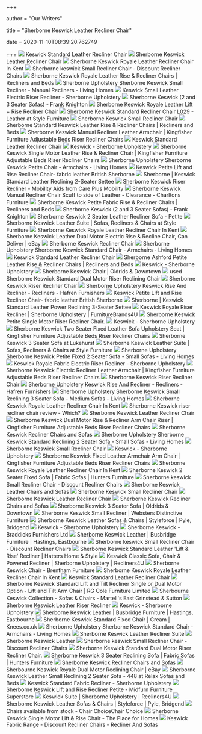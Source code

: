 +++
        
author = "Our Writers"
        
title = "Sherborne Keswick Leather Recliner Chair"
        
date = 2020-11-10T08:39:20.762749
        
+++
[ ![](https://ais.gdbimage.co.uk/GDB/ImageBank/_LowRes/Large/L_13006_sherborne_029_keswick_front_cover.jpg)](https://ais.gdbimage.co.uk/GDB/ImageBank/_LowRes/Large/L_13006_sherborne_029_keswick_front_cover.jpg) Keswick Standard Leather Recliner Chair
[ ![](https://ais.gdbimage.co.uk/GDB/ImageBank/_LowRes/Large/L_9200_029_keswick_front_cover_l.jpg)](https://ais.gdbimage.co.uk/GDB/ImageBank/_LowRes/Large/L_9200_029_keswick_front_cover_l.jpg) Sherborne Keswick Leather Recliner Chair
[ ![](https://www.lukehurst.co.uk/images/products/large/299.jpg)](https://www.lukehurst.co.uk/images/products/large/299.jpg) Sherborne Keswick Royale Leather Recliner Chair In Kent
[ ![](https://www.discountreclinerchairs.co.uk/storage/images/image?remote=https%3A%2F%2Fwww.discountreclinerchairs.co.uk%2FWebRoot%2FepagesUK%2FShops%2Fdiscountreclinerchairs%2F5D1B%2F44C2%2FF9EF%2FCD18%2F274F%2F0A0C%2F0595%2F07B4%2FSherborne-Keswick-Small-Recliner-Chair.jpg&shop=discountreclinerchairs&width=600&height=2560)](https://www.discountreclinerchairs.co.uk/storage/images/image?remote=https%3A%2F%2Fwww.discountreclinerchairs.co.uk%2FWebRoot%2FepagesUK%2FShops%2Fdiscountreclinerchairs%2F5D1B%2F44C2%2FF9EF%2FCD18%2F274F%2F0A0C%2F0595%2F07B4%2FSherborne-Keswick-Small-Recliner-Chair.jpg&shop=discountreclinerchairs&width=600&height=2560) Sherborne keswick Small Recliner Chair - Discount Recliner Chairs
[ ![](https://reclinersandbeds.co.uk/wp-content/uploads/2018/04/1301_KES_L_1.jpg)](https://reclinersandbeds.co.uk/wp-content/uploads/2018/04/1301_KES_L_1.jpg) Sherborne Keswick Royale Leather Rise & Recliner Chairs | Recliners and Beds
[ ![](https://www.livinghomes.co.uk/images/products/standard/25524.jpg)](https://www.livinghomes.co.uk/images/products/standard/25524.jpg) Sherborne Upholstery Sherborne Keswick Small Recliner - Manual Recliners -  Living Homes
[ ![](https://www.sherborneupholstery.co.uk/wp-content/uploads/2018/07/1212_Nevada_Small_Riser_Queen_Toast_L-357x500.jpg)](https://www.sherborneupholstery.co.uk/wp-content/uploads/2018/07/1212_Nevada_Small_Riser_Queen_Toast_L-357x500.jpg) Keswick Small Leather Electric Riser Recliner - Sherborne Upholstery
[ ![](https://www.frankknighton.co.uk/files/img_cache/1806/1_540_866_1495890267_2.jpg?1495890273)](https://www.frankknighton.co.uk/files/img_cache/1806/1_540_866_1495890267_2.jpg?1495890273) Sherborne Keswick (2 and 3 Seater Sofas) - Frank Knighton
[ ![](https://ais.gdbimage.co.uk/GDB/ImageBank/_LowRes/Large/L_23774_sherb_small_keswick_lift-rise_recliner_pg41.jpg)](https://ais.gdbimage.co.uk/GDB/ImageBank/_LowRes/Large/L_23774_sherb_small_keswick_lift-rise_recliner_pg41.jpg) Sherborne Keswick Royale Leather Lift + Rise Recliner Chair
[ ![](https://www.stylefurniture.co.uk/images/shop/more/750x629_keswickleatherstandardch.jpg)](https://www.stylefurniture.co.uk/images/shop/more/750x629_keswickleatherstandardch.jpg) Sherborne Keswick Standard Recliner Chair L029 - Leather at Style Furniture
[ ![](https://ais.gdbimage.co.uk/GDB/ImageBank/_LowRes/Large/L_23773_sherb_small_keswick_recliner_pg9.jpg)](https://ais.gdbimage.co.uk/GDB/ImageBank/_LowRes/Large/L_23773_sherb_small_keswick_recliner_pg9.jpg) Sherborne Keswick Small Recliner Chair
[ ![](https://reclinersandbeds.co.uk/wp-content/uploads/2018/04/1291-2_KES_L_1.jpg)](https://reclinersandbeds.co.uk/wp-content/uploads/2018/04/1291-2_KES_L_1.jpg) Sherborne Standard Keswick Leather Rise & Recliner Chairs | Recliners and  Beds
[ ![](https://isteam.wsimg.com/ip/b16388a6-e9d4-11e5-bc5b-14feb5d9f2e6/ols/18430_original/:/rs=w:600,h:600)](https://isteam.wsimg.com/ip/b16388a6-e9d4-11e5-bc5b-14feb5d9f2e6/ols/18430_original/:/rs=w:600,h:600) Sherborne Keswick Manual Recliner Leather Armchair | Kingfisher Furniture  Adjustable Beds Riser Recliner Chairs
[ ![](https://ais.gdbimage.co.uk/GDB/ImageBank/_LowRes/Large/L_14323$_1Keswick_Lift_Rise_Recliners_pg16.jpg)](https://ais.gdbimage.co.uk/GDB/ImageBank/_LowRes/Large/L_14323$_1Keswick_Lift_Rise_Recliners_pg16.jpg) Keswick Standard Leather Recliner Chair
[ ![](https://www.sherborneupholstery.co.uk/wp-content/uploads/2016/07/small-keswick-recliner-chair.jpg)](https://www.sherborneupholstery.co.uk/wp-content/uploads/2016/07/small-keswick-recliner-chair.jpg) Keswick - Sherborne Upholstery
[ ![](https://isteam.wsimg.com/ip/b16388a6-e9d4-11e5-bc5b-14feb5d9f2e6/ols/17147_original/:/rs=w:600,h:600)](https://isteam.wsimg.com/ip/b16388a6-e9d4-11e5-bc5b-14feb5d9f2e6/ols/17147_original/:/rs=w:600,h:600) Sherborne Keswick Single Motor Leather Rise & Recliner Chair | Kingfisher  Furniture Adjustable Beds Riser Recliner Chairs
[ ![](https://www.livinghomes.co.uk/images/products/standard/25519b.jpg)](https://www.livinghomes.co.uk/images/products/standard/25519b.jpg) Sherborne Upholstery Sherborne Keswick Petite Chair - Armchairs - Living  Homes
[ ![](http://donaldsonsfurnishers.co.uk/wp-content/uploads/2017/06/KeswickLRise.jpg)](http://donaldsonsfurnishers.co.uk/wp-content/uploads/2017/06/KeswickLRise.jpg) Keswick Petite Lift and Rise Recliner Chair- fabric leather British  Sherborne
[ ![](https://johndoe.co.uk/image/cache/catalog/101/Sherborne%20Keswick%20Standard%20Leather%20Reclining%202-Seater%20Settee-640x500.png)](https://johndoe.co.uk/image/cache/catalog/101/Sherborne%20Keswick%20Standard%20Leather%20Reclining%202-Seater%20Settee-640x500.png) Sherborne | Keswick Standard Leather Reclining 2-Seater Settee
[ ![](https://www.careplusmobility.co.uk/wp-content/uploads/2019/05/keswick-support-image-large-0-603x603.png)](https://www.careplusmobility.co.uk/wp-content/uploads/2019/05/keswick-support-image-large-0-603x603.png) Sherborne Keswick Riser Recliner - Mobility Aids from Care Plus Mobility
[ ![](https://www.charltonsfurnishers.co.uk/images/products/standard/2255.jpg)](https://www.charltonsfurnishers.co.uk/images/products/standard/2255.jpg) Sherborne Keswick Manual Recliner Chair Scuff to side of Leather -  Clearance - Charltons Furniture
[ ![](https://reclinersandbeds.co.uk/wp-content/uploads/2018/04/1271_KES_F_1.jpg)](https://reclinersandbeds.co.uk/wp-content/uploads/2018/04/1271_KES_F_1.jpg) Sherborne Keswick Petite Fabric Rise & Recliner Chairs | Recliners and Beds
[ ![](https://www.frankknighton.co.uk/files/img_cache/711/1_540_866_1490440620_KeswickPetiteFixedChairPetiteReclining2-SeaterSetteepg21F-min.jpg?1495739621)](https://www.frankknighton.co.uk/files/img_cache/711/1_540_866_1490440620_KeswickPetiteFixedChairPetiteReclining2-SeaterSetteepg21F-min.jpg?1495739621) Sherborne Keswick (2 and 3 Seater Sofas) - Frank Knighton
[ ![](https://www.discountreclinerchairs.co.uk/storage/images/image?remote=https%3A%2F%2Fwww.discountreclinerchairs.co.uk%2FWebRoot%2FepagesUK%2FShops%2Fdiscountreclinerchairs%2F5D5F%2FF72F%2F917A%2FF9D6%2FA052%2F0A0C%2F0595%2F8B7D%2FSherborne-Keswick-Petite-Fixed-Settee-750.jpg&shop=discountreclinerchairs&width=316&height=316)](https://www.discountreclinerchairs.co.uk/storage/images/image?remote=https%3A%2F%2Fwww.discountreclinerchairs.co.uk%2FWebRoot%2FepagesUK%2FShops%2Fdiscountreclinerchairs%2F5D5F%2FF72F%2F917A%2FF9D6%2FA052%2F0A0C%2F0595%2F8B7D%2FSherborne-Keswick-Petite-Fixed-Settee-750.jpg&shop=discountreclinerchairs&width=316&height=316) Sherborne Keswick 2 Seater Leather Recliner Sofa - Petite
[ ![](https://www.stylefurniture.co.uk/images/shop/more//1200x725_1483539409keswickleathersofassuite.jpg)](https://www.stylefurniture.co.uk/images/shop/more//1200x725_1483539409keswickleathersofassuite.jpg) Sherborne Keswick Leather Suite | Sofas, Recliners & Chairs at Style  Furniture
[ ![](https://www.lukehurst.co.uk/images/products/medium/1318.jpg)](https://www.lukehurst.co.uk/images/products/medium/1318.jpg) Sherborne Keswick Royale Leather Recliner Chair In Kent
[ ![](https://i.ebayimg.com/images/g/s3cAAOSwPA1ea3eA/s-l300.jpg)](https://i.ebayimg.com/images/g/s3cAAOSwPA1ea3eA/s-l300.jpg) Sherborne Keswick Leather Dual Motor Electric Rise & Recline Chair, Can  Deliver | eBay
[ ![](https://ais.gdbimage.co.uk/GDB/ImageBank/_LowRes/Large/L_23738_sherb_keswick_17.jpg)](https://ais.gdbimage.co.uk/GDB/ImageBank/_LowRes/Large/L_23738_sherb_keswick_17.jpg) Sherborne Keswick Recliner Chair
[ ![](http://www.livinghomes.co.uk//images/products/large/25521.jpg)](http://www.livinghomes.co.uk//images/products/large/25521.jpg) Sherborne Upholstery Sherborne Keswick Standard Chair - Armchairs - Living  Homes
[ ![](https://ais.gdbimage.co.uk/GDB/ImageBank/_LowRes/Large/L_14329$_4Std._Keswick_Recliner_pg14_(L).jpg)](https://ais.gdbimage.co.uk/GDB/ImageBank/_LowRes/Large/L_14329$_4Std._Keswick_Recliner_pg14_(L).jpg) Keswick Standard Leather Recliner Chair
[ ![](https://reclinersandbeds.co.uk/wp-content/uploads/2018/04/1711-2_ASH_L_1.jpg)](https://reclinersandbeds.co.uk/wp-content/uploads/2018/04/1711-2_ASH_L_1.jpg) Sherborne Ashford Petite Leather Rise & Recliner Chairs | Recliners and Beds
[ ![](https://www.sherborneupholstery.co.uk/wp-content/uploads/2016/06/329449_Keswick_Std.jpg)](https://www.sherborneupholstery.co.uk/wp-content/uploads/2016/06/329449_Keswick_Std.jpg) Keswick - Sherborne Upholstery
[ ![](https://www.oldrids.co.uk/images/products/standard/3460.jpg)](https://www.oldrids.co.uk/images/products/standard/3460.jpg) Sherborne Keswick Chair | Oldrids & Downtown
[ ![](https://www.ribblevalleyrecliners.co.uk/wp-content/uploads/lynton-tan-W.jpg)](https://www.ribblevalleyrecliners.co.uk/wp-content/uploads/lynton-tan-W.jpg) used Sherborne Keswick Standard Dual Motor Riser Reclining Chair
[ ![](https://lirp-cdn.multiscreensite.com/52c8662d/dms3rep/multi/opt/Sherborne-Keswick-4-Sizes-640w.jpg)](https://lirp-cdn.multiscreensite.com/52c8662d/dms3rep/multi/opt/Sherborne-Keswick-4-Sizes-640w.jpg) Sherborne Keswick Riser Recliner Chair
[ ![](https://www.hafrenfurnishers.co.uk/images/products/large/8262.jpg)](https://www.hafrenfurnishers.co.uk/images/products/large/8262.jpg) Sherborne Upholstery Keswick Rise And Recliner - Recliners - Hafren  Furnishers
[ ![](http://donaldsonsfurnishers.co.uk/wp-content/uploads/2017/06/Keswick-LR.jpg)](http://donaldsonsfurnishers.co.uk/wp-content/uploads/2017/06/Keswick-LR.jpg) Keswick Petite Lift and Rise Recliner Chair- fabric leather British  Sherborne
[ ![](https://johndoe.co.uk/image/cache/catalog/sherborne/Keswick/499_KES_ROOM_L-640x500.jpg)](https://johndoe.co.uk/image/cache/catalog/sherborne/Keswick/499_KES_ROOM_L-640x500.jpg) Sherborne | Keswick Standard Leather Power Reclining 3-Seater Settee
[ ![](https://www.furniturebrands4u.co.uk/image/cache/catalog/clearance/sherborne/1302-keswick-royale-texas-teak/keswick-royale-riser-recliner-750x750.jpg)](https://www.furniturebrands4u.co.uk/image/cache/catalog/clearance/sherborne/1302-keswick-royale-texas-teak/keswick-royale-riser-recliner-750x750.jpg) Keswick Royale Riser Recliner | Sherborne Upholstery | FurnitureBrands4U
[ ![](https://www.ribblevalleyrecliners.co.uk/wp-content/uploads/keswick-ravelllo-silver-W-500x687.jpg)](https://www.ribblevalleyrecliners.co.uk/wp-content/uploads/keswick-ravelllo-silver-W-500x687.jpg) Sherborne Keswick Petite Single Motor Riser Recliner Chair.
[ ![](https://www.sherborneupholstery.co.uk/wp-content/uploads/2016/07/498_Keswick_Small_Reclining_3-Seater_L.jpg)](https://www.sherborneupholstery.co.uk/wp-content/uploads/2016/07/498_Keswick_Small_Reclining_3-Seater_L.jpg) Keswick - Sherborne Upholstery
[ ![](https://isteam.wsimg.com/ip/b16388a6-e9d4-11e5-bc5b-14feb5d9f2e6/ols/17776_original/:/rs=w:600,h:600)](https://isteam.wsimg.com/ip/b16388a6-e9d4-11e5-bc5b-14feb5d9f2e6/ols/17776_original/:/rs=w:600,h:600) Sherborne Keswick Two Seater Fixed Leather Sofa Upholstery Seat |  Kingfisher Furniture Adjustable Beds Riser Recliner Chairs
[ ![](https://www.lukehurst.co.uk/images/products/large/1327.jpg)](https://www.lukehurst.co.uk/images/products/large/1327.jpg) Sherborne Keswick 3 Seater Sofa at Lukehurst
[ ![](https://www.stylefurniture.co.uk/images/shop/more//1200x432_1424185204keswickleatherliftriser.jpg)](https://www.stylefurniture.co.uk/images/shop/more//1200x432_1424185204keswickleatherliftriser.jpg) Sherborne Keswick Leather Suite | Sofas, Recliners & Chairs at Style  Furniture
[ ![](https://www.livinghomes.co.uk/images/products/standard/25514.jpg)](https://www.livinghomes.co.uk/images/products/standard/25514.jpg) Sherborne Upholstery Sherborne Keswick Petite Fixed 2 Seater Sofa - Small  Sofas - Living Homes
[ ![](https://www.sherborneupholstery.co.uk/wp-content/uploads/2018/02/1302_Keswick_Royal_Riser_F.jpg)](https://www.sherborneupholstery.co.uk/wp-content/uploads/2018/02/1302_Keswick_Royal_Riser_F.jpg) Keswick Royale Fabric Electric Riser Recliner - Sherborne Upholstery
[ ![](https://isteam.wsimg.com/ip/b16388a6-e9d4-11e5-bc5b-14feb5d9f2e6/ols/18422_original/:/rs=w:600,h:600)](https://isteam.wsimg.com/ip/b16388a6-e9d4-11e5-bc5b-14feb5d9f2e6/ols/18422_original/:/rs=w:600,h:600) Sherborne Keswick Electric Recliner Leather Armchair | Kingfisher Furniture  Adjustable Beds Riser Recliner Chairs
[ ![](https://lirp-cdn.multiscreensite.com/52c8662d/dms3rep/multi/opt/Sherborne-Keswick-Lifestyle-3-640w.jpg)](https://lirp-cdn.multiscreensite.com/52c8662d/dms3rep/multi/opt/Sherborne-Keswick-Lifestyle-3-640w.jpg) Sherborne Keswick Riser Recliner Chair
[ ![](https://www.hafrenfurnishers.co.uk/images/products/standard/8262b.jpg)](https://www.hafrenfurnishers.co.uk/images/products/standard/8262b.jpg) Sherborne Upholstery Keswick Rise And Recliner - Recliners - Hafren  Furnishers
[ ![](https://www.livinghomes.co.uk/images/products/standard/25512.jpg)](https://www.livinghomes.co.uk/images/products/standard/25512.jpg) Sherborne Upholstery Sherborne Keswick Small Reclining 3 Seater Sofa -  Medium Sofas - Living Homes
[ ![](https://www.lukehurst.co.uk/images/products/medium/3810b.jpg)](https://www.lukehurst.co.uk/images/products/medium/3810b.jpg) Sherborne Keswick Royale Leather Recliner Chair In Kent
[ ![](https://dam.which.co.uk/f82adf77-4ab0-4733-ae36-f130e52800a5.jpg)](https://dam.which.co.uk/f82adf77-4ab0-4733-ae36-f130e52800a5.jpg) Sherborne Keswick riser recliner chair review - Which?
[ ![](https://www.sturtons.co.uk/images/med/m_23108_sherborne_3str_leath_recl_sofa_keswick_17.jpg)](https://www.sturtons.co.uk/images/med/m_23108_sherborne_3str_leath_recl_sofa_keswick_17.jpg) Sherborne Keswick Leather Recliner Chair
[ ![](https://isteam.wsimg.com/ip/b16388a6-e9d4-11e5-bc5b-14feb5d9f2e6/ols/17123_original/:/rs=w:600,h:600)](https://isteam.wsimg.com/ip/b16388a6-e9d4-11e5-bc5b-14feb5d9f2e6/ols/17123_original/:/rs=w:600,h:600) Sherborne Keswick Dual Motor Rise & Recliner Arm Chair Riser | Kingfisher  Furniture Adjustable Beds Riser Recliner Chairs
[ ![](https://www.thereclinerstore.co.uk//a-bespoke-client-folders/the-recliner-store/bespoke-images/product/NEW-keswick-f-small-2-seater-fixed-sofa.png)](https://www.thereclinerstore.co.uk//a-bespoke-client-folders/the-recliner-store/bespoke-images/product/NEW-keswick-f-small-2-seater-fixed-sofa.png) Sherborne Keswick Recliner Chairs and Sofas
[ ![](https://www.livinghomes.co.uk/images/products/standard/25511.jpg)](https://www.livinghomes.co.uk/images/products/standard/25511.jpg) Sherborne Upholstery Sherborne Keswick Standard Reclining 2 Seater Sofa -  Small Sofas - Living Homes
[ ![](https://www.richardfmackay.co.uk/images/med/m_23736_sherb_keswick_petite_fixed_chair_petite_recl2-seater1.jpg)](https://www.richardfmackay.co.uk/images/med/m_23736_sherb_keswick_petite_fixed_chair_petite_recl2-seater1.jpg) Sherborne Keswick Small Recliner Chair
[ ![](https://www.sherborneupholstery.co.uk/wp-content/uploads/2017/07/keswick-corner2.jpg)](https://www.sherborneupholstery.co.uk/wp-content/uploads/2017/07/keswick-corner2.jpg) Keswick - Sherborne Upholstery
[ ![](https://isteam.wsimg.com/ip/b16388a6-e9d4-11e5-bc5b-14feb5d9f2e6/ols/18410_original/:/rs=w:600,h:600)](https://isteam.wsimg.com/ip/b16388a6-e9d4-11e5-bc5b-14feb5d9f2e6/ols/18410_original/:/rs=w:600,h:600) Sherborne Keswick Fixed Leather Armchair Arm Chair | Kingfisher Furniture  Adjustable Beds Riser Recliner Chairs
[ ![](https://www.lukehurst.co.uk/images/products/medium/1318b.jpg)](https://www.lukehurst.co.uk/images/products/medium/1318b.jpg) Sherborne Keswick Royale Leather Recliner Chair In Kent
[ ![](https://www.huntersfurniture.co.uk/images/products/large/5017.jpg)](https://www.huntersfurniture.co.uk/images/products/large/5017.jpg) Sherborne Keswick 2 Seater Fixed Sofa | Fabric Sofas | Hunters Furniture
[ ![](https://www.discountreclinerchairs.co.uk/storage/images/image?remote=https%3A%2F%2Fwww.discountreclinerchairs.co.uk%2FWebRoot%2FepagesUK%2FShops%2Fdiscountreclinerchairs%2F5D1B%2F44C2%2FF9EF%2FCD18%2F274F%2F0A0C%2F0595%2F07B4%2F31-Tuscany-Oatmeal.jpg&shop=discountreclinerchairs&width=600&height=2560)](https://www.discountreclinerchairs.co.uk/storage/images/image?remote=https%3A%2F%2Fwww.discountreclinerchairs.co.uk%2FWebRoot%2FepagesUK%2FShops%2Fdiscountreclinerchairs%2F5D1B%2F44C2%2FF9EF%2FCD18%2F274F%2F0A0C%2F0595%2F07B4%2F31-Tuscany-Oatmeal.jpg&shop=discountreclinerchairs&width=600&height=2560) Sherborne keswick Small Recliner Chair - Discount Recliner Chairs
[ ![](https://www.oliviersfurniture.co.uk//a-bespoke-client-folders/oliviers/bespoke-images/product/keswick-petite-lift-and-tilt-1-motor-chair-38.png)](https://www.oliviersfurniture.co.uk//a-bespoke-client-folders/oliviers/bespoke-images/product/keswick-petite-lift-and-tilt-1-motor-chair-38.png) Sherborne Keswick Leather Chairs and Sofas
[ ![](https://www.richardfmackay.co.uk/images/med/m_24245_sherborne_keswick_3_str_fabric_recliner_sofa.jpg)](https://www.richardfmackay.co.uk/images/med/m_24245_sherborne_keswick_3_str_fabric_recliner_sofa.jpg) Sherborne Keswick Small Recliner Chair
[ ![](https://www.sturtons.co.uk/images/med/m_23110_sherb_keswick_petite_recli_chair_17-3.jpg)](https://www.sturtons.co.uk/images/med/m_23110_sherb_keswick_petite_recli_chair_17-3.jpg) Sherborne Keswick Leather Recliner Chair
[ ![](https://www.thereclinerstore.co.uk//a-bespoke-client-folders/the-recliner-store/bespoke-images/product/Keswick-Petite-2%20Seater-Rechareable-Recliner.png)](https://www.thereclinerstore.co.uk//a-bespoke-client-folders/the-recliner-store/bespoke-images/product/Keswick-Petite-2%20Seater-Rechareable-Recliner.png) Sherborne Keswick Recliner Chairs and Sofas
[ ![](https://www.oldrids.co.uk/images/products/large/3462.jpg)](https://www.oldrids.co.uk/images/products/large/3462.jpg) Sherborne Keswick 3 Seater Sofa | Oldrids & Downtown
[ ![](https://www.webstersfurniture.co.uk/wp-content/uploads/2019/10/Sherborne-Keswick-Small-Recliner-600x600.jpg)](https://www.webstersfurniture.co.uk/wp-content/uploads/2019/10/Sherborne-Keswick-Small-Recliner-600x600.jpg) Sherborne Keswick Small Recliner | Websters Distinctive Furniture
[ ![](https://static.wixstatic.com/media/705969_10677f1d212140f0a4573bf1235d1703~mv2.jpg/v1/fill/w_600,h_396,al_c,q_80,usm_0.66_1.00_0.01/705969_10677f1d212140f0a4573bf1235d1703~mv2.webp)](https://static.wixstatic.com/media/705969_10677f1d212140f0a4573bf1235d1703~mv2.jpg/v1/fill/w_600,h_396,al_c,q_80,usm_0.66_1.00_0.01/705969_10677f1d212140f0a4573bf1235d1703~mv2.webp) Sherborne Keswick Leather Sofas & Chairs | Styleforce | Pyle, Bridgend
[ ![](https://www.sherborneupholstery.co.uk/wp-content/uploads/2018/02/Keswick_Fixed_Corner_Group_F.jpg)](https://www.sherborneupholstery.co.uk/wp-content/uploads/2018/02/Keswick_Fixed_Corner_Group_F.jpg) Keswick - Sherborne Upholstery
[ ![](https://braddicksfurnishers.co.uk/wp-content/uploads/2018/05/ASCOT_DOVE_2S.jpg)](https://braddicksfurnishers.co.uk/wp-content/uploads/2018/05/ASCOT_DOVE_2S.jpg) Sherborne Keswick - Braddicks Furnishers Ltd
[ ![](https://static.wixstatic.com/media/123ef8_c853ed19fb6e482295cf481115817e5f~mv2.jpg/v1/fill/w_600,h_396,al_c,q_80,usm_0.66_1.00_0.01/123ef8_c853ed19fb6e482295cf481115817e5f~mv2.webp)](https://static.wixstatic.com/media/123ef8_c853ed19fb6e482295cf481115817e5f~mv2.jpg/v1/fill/w_600,h_396,al_c,q_80,usm_0.66_1.00_0.01/123ef8_c853ed19fb6e482295cf481115817e5f~mv2.webp) Sherborne Keswick Leather | Busbridge Furniture | Hastings, Eastbourne
[ ![](https://www.discountreclinerchairs.co.uk/storage/images/image?remote=https%3A%2F%2Fwww.discountreclinerchairs.co.uk%2FWebRoot%2FepagesUK%2FShops%2Fdiscountreclinerchairs%2F5D1B%2F44C2%2FF9EF%2FCD18%2F274F%2F0A0C%2F0595%2F07B4%2F10-Como-Plum.jpg&shop=discountreclinerchairs&width=600&height=2560)](https://www.discountreclinerchairs.co.uk/storage/images/image?remote=https%3A%2F%2Fwww.discountreclinerchairs.co.uk%2FWebRoot%2FepagesUK%2FShops%2Fdiscountreclinerchairs%2F5D1B%2F44C2%2FF9EF%2FCD18%2F274F%2F0A0C%2F0595%2F07B4%2F10-Como-Plum.jpg&shop=discountreclinerchairs&width=600&height=2560) Sherborne keswick Small Recliner Chair - Discount Recliner Chairs
[ ![](https://hattersfurniture.co.uk/storage/app/uploads/public/5a7/1e8/573/thumb_15001_782_587_0_0_crop.jpg)](https://hattersfurniture.co.uk/storage/app/uploads/public/5a7/1e8/573/thumb_15001_782_587_0_0_crop.jpg) Sherborne Keswick Standard Leather 'Lift & Rise' Recliner | Hatters Home &  Style
[ ![](https://www.recliners4u.co.uk/image/catalog/keswick-classic/keswick-classic-suite.jpg)](https://www.recliners4u.co.uk/image/catalog/keswick-classic/keswick-classic-suite.jpg) Keswick Classic Sofa, Chair & Powered Recliner | Sherborne Upholstery |  Recliners4U
[ ![](https://www.brenthamfurniture.co.uk/images/products/standard/1119.jpg)](https://www.brenthamfurniture.co.uk/images/products/standard/1119.jpg) Sherborne Keswick Chair - Brentham Furniture
[ ![](https://www.lukehurst.co.uk/images/products/medium/4380b.jpg)](https://www.lukehurst.co.uk/images/products/medium/4380b.jpg) Sherborne Keswick Royale Leather Recliner Chair In Kent
[ ![](https://ais.gdbimage.co.uk/GDB/ImageBank/_LowRes/Med/M_keswick%20small%20reclining%202seater%20settees%20mall%20fixed%20chair.jpg)](https://ais.gdbimage.co.uk/GDB/ImageBank/_LowRes/Med/M_keswick%20small%20reclining%202seater%20settees%20mall%20fixed%20chair.jpg) Keswick Standard Leather Recliner Chair
[ ![](https://www.rgcole.co.uk/userfiles/lg_images/Sherborne_Keswick_Standard_Lift_and_Tilt_Recliner_Single_or_Dual_Motor_Option.jpg)](https://www.rgcole.co.uk/userfiles/lg_images/Sherborne_Keswick_Standard_Lift_and_Tilt_Recliner_Single_or_Dual_Motor_Option.jpg) Sherborne Keswick Standard Lift and Tilt Recliner Single or Dual Motor  Option - Lift and Tilt Arm Chair | RG Cole Furniture Limited
[ ![](https://www.martells.co.uk/images/products/standard/678g.jpg)](https://www.martells.co.uk/images/products/standard/678g.jpg) Sherbourne Keswick Collection - Sofas & Chairs - Martell's East Grinstead &  Sutton
[ ![](http://www.mobilitywarehousedirect.co.uk/image/cache/data/Sherborne_/Keswick_Leather_Petite_Recliner_2-str__st-500x500.gif)](http://www.mobilitywarehousedirect.co.uk/image/cache/data/Sherborne_/Keswick_Leather_Petite_Recliner_2-str__st-500x500.gif) Sherborne Keswick Leather Riser Recliner
[ ![](https://www.sherborneupholstery.co.uk/wp-content/uploads/2017/01/1302_Keswick_Royale_EC_Rec.F.jpg)](https://www.sherborneupholstery.co.uk/wp-content/uploads/2017/01/1302_Keswick_Royale_EC_Rec.F.jpg) Keswick - Sherborne Upholstery
[ ![](https://static.wixstatic.com/media/123ef8_bb8f7c9dc05e408cae2b402727a11e2c~mv2.jpg/v1/fill/w_600,h_396,al_c,q_80,usm_0.66_1.00_0.01/123ef8_bb8f7c9dc05e408cae2b402727a11e2c~mv2.webp)](https://static.wixstatic.com/media/123ef8_bb8f7c9dc05e408cae2b402727a11e2c~mv2.jpg/v1/fill/w_600,h_396,al_c,q_80,usm_0.66_1.00_0.01/123ef8_bb8f7c9dc05e408cae2b402727a11e2c~mv2.webp) Sherborne Keswick Leather | Busbridge Furniture | Hastings, Eastbourne
[ ![](https://knees.co.uk/wp-content/uploads/2020/07/9.-9000031759-329%E2%94%ACa%CC%81Sherborne-Keswick-Leather-Standard-Fixed-Chair.jpg)](https://knees.co.uk/wp-content/uploads/2020/07/9.-9000031759-329%E2%94%ACa%CC%81Sherborne-Keswick-Leather-Standard-Fixed-Chair.jpg) Sherborne Keswick Standard Fixed Chair | Cream | Knees.co.uk
[ ![](https://www.livinghomes.co.uk/images/products/small/25519b.jpg)](https://www.livinghomes.co.uk/images/products/small/25519b.jpg) Sherborne Upholstery Sherborne Keswick Standard Chair - Armchairs - Living  Homes
[ ![](https://ais.gdbimage.co.uk/GDB/ImageBank/_LowRes/Large/L_4928_sherborne_keswick5.jpg)](https://ais.gdbimage.co.uk/GDB/ImageBank/_LowRes/Large/L_4928_sherborne_keswick5.jpg) Sherborne Keswick Leather Recliner Suite
[ ![](https://www.edmondsonsfurniture.co.uk/a-bespoke-client-folders/edmondsons/bespoke-images/product/ergwerfewrf.png)](https://www.edmondsonsfurniture.co.uk/a-bespoke-client-folders/edmondsons/bespoke-images/product/ergwerfewrf.png) Sherborne Keswick Leather
[ ![](https://www.discountreclinerchairs.co.uk/storage/images/image?remote=https%3A%2F%2Fwww.discountreclinerchairs.co.uk%2FWebRoot%2FepagesUK%2FShops%2Fdiscountreclinerchairs%2F5D1B%2F44C2%2FF9EF%2FCD18%2F274F%2F0A0C%2F0595%2F07B4%2F09-Como-Jet.jpg&shop=discountreclinerchairs&width=600&height=2560)](https://www.discountreclinerchairs.co.uk/storage/images/image?remote=https%3A%2F%2Fwww.discountreclinerchairs.co.uk%2FWebRoot%2FepagesUK%2FShops%2Fdiscountreclinerchairs%2F5D1B%2F44C2%2FF9EF%2FCD18%2F274F%2F0A0C%2F0595%2F07B4%2F09-Como-Jet.jpg&shop=discountreclinerchairs&width=600&height=2560) Sherborne keswick Small Recliner Chair - Discount Recliner Chairs
[ ![](https://www.ribblevalleyrecliners.co.uk/wp-content/uploads/keswick-ravello-cocoa-W.jpg)](https://www.ribblevalleyrecliners.co.uk/wp-content/uploads/keswick-ravello-cocoa-W.jpg) Sherborne Keswick Standard Dual Motor Riser Recliner Chair.
[ ![](https://www.huntersfurniture.co.uk/images/products/standard/5016.jpg)](https://www.huntersfurniture.co.uk/images/products/standard/5016.jpg) Sherborne Keswick 3 Seater Reclining Sofa | Fabric Sofas | Hunters Furniture
[ ![](https://www.thereclinerstore.co.uk//a-bespoke-client-folders/the-recliner-store/bespoke-images/product/Keswick-Standard-Powered-Recliner-2-Seater-Sofa.png)](https://www.thereclinerstore.co.uk//a-bespoke-client-folders/the-recliner-store/bespoke-images/product/Keswick-Standard-Powered-Recliner-2-Seater-Sofa.png) Sherborne Keswick Recliner Chairs and Sofas
[ ![](https://i.ebayimg.com/images/g/61MAAOSw0Ctd-SsT/s-l640.jpg)](https://i.ebayimg.com/images/g/61MAAOSw0Ctd-SsT/s-l640.jpg) Sherbourne Keswick Royale Dual Motor Reclining Chair | eBay
[ ![](https://www.relaxsofasandbeds.co.uk/images/shop/more/750x585_keswickleathersml2strre.jpg)](https://www.relaxsofasandbeds.co.uk/images/shop/more/750x585_keswickleathersml2strre.jpg) Sherborne Keswick Leather Small Reclining 2 Seater Sofa - 448 at Relax  Sofas and Beds
[ ![](https://www.sherborneupholstery.co.uk/wp-content/uploads/2016/07/029_Kewick_Std_Recliner_pos2_F.jpg)](https://www.sherborneupholstery.co.uk/wp-content/uploads/2016/07/029_Kewick_Std_Recliner_pos2_F.jpg) Keswick Standard Fabric Recliner - Sherborne Upholstery
[ ![](https://www.midfurn.co.uk/wp-content/uploads/2015/08/Sherborne-Keswick-sizes-Lift-Rise.jpg)](https://www.midfurn.co.uk/wp-content/uploads/2015/08/Sherborne-Keswick-sizes-Lift-Rise.jpg) Sherborne Keswick Lift and Rise Recliner Petite - Midfurn Furniture  Superstore
[ ![](https://www.furniturebrands4u.co.uk/image/cache/catalog/clearance/sherborne/keswick-petite-suite/petite-keswick-sofa-750x750.jpg)](https://www.furniturebrands4u.co.uk/image/cache/catalog/clearance/sherborne/keswick-petite-suite/petite-keswick-sofa-750x750.jpg) Keswick Suite | Sherborne Upholstery | Recliners4U
[ ![](https://static.wixstatic.com/media/705969_bdebe9f0919444029ec42c619d22f2a6~mv2.jpg/v1/fill/w_600,h_396,al_c,q_80,usm_0.66_1.00_0.01/705969_bdebe9f0919444029ec42c619d22f2a6~mv2.webp)](https://static.wixstatic.com/media/705969_bdebe9f0919444029ec42c619d22f2a6~mv2.jpg/v1/fill/w_600,h_396,al_c,q_80,usm_0.66_1.00_0.01/705969_bdebe9f0919444029ec42c619d22f2a6~mv2.webp) Sherborne Keswick Leather Sofas & Chairs | Styleforce | Pyle, Bridgend
[ ![](https://www.chairchoice.co.uk/wp-content/uploads/2020/08/20-Keswick-std-man-rec-L-1024x1024.jpg)](https://www.chairchoice.co.uk/wp-content/uploads/2020/08/20-Keswick-std-man-rec-L-1024x1024.jpg) Chairs available from stock - Chair ChoiceChair Choice
[ ![](https://www.theplaceforhomesltd.co.uk/media/catalog/product/cache/1/image/768x/9df78eab33525d08d6e5fb8d27136e95/2/0/20181101_091003.jpg)](https://www.theplaceforhomesltd.co.uk/media/catalog/product/cache/1/image/768x/9df78eab33525d08d6e5fb8d27136e95/2/0/20181101_091003.jpg) Sherborne Keswick Single Motor Lift & Rise Chair - The Place for Homes
[ ![](https://www.discountreclinerchairs.co.uk/storage/images/image?remote=https%3A%2F%2Fwww.discountreclinerchairs.co.uk%2FWebRoot%2FepagesUK%2FShops%2Fdiscountreclinerchairs%2F5D1B%2F5E44%2F94FE%2FF0FF%2F8739%2F0A0C%2F0596%2F0820%2FSherborne-Keswick-Royale-Electric-Recliner-850.jpg&shop=discountreclinerchairs&width=316&height=316)](https://www.discountreclinerchairs.co.uk/storage/images/image?remote=https%3A%2F%2Fwww.discountreclinerchairs.co.uk%2FWebRoot%2FepagesUK%2FShops%2Fdiscountreclinerchairs%2F5D1B%2F5E44%2F94FE%2FF0FF%2F8739%2F0A0C%2F0596%2F0820%2FSherborne-Keswick-Royale-Electric-Recliner-850.jpg&shop=discountreclinerchairs&width=316&height=316) Keswick Fabric Range - Discount Recliner Chairs - Recliner And Sofas
